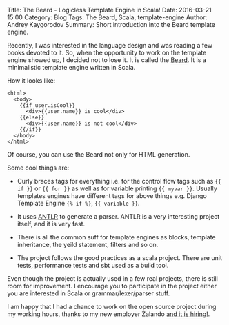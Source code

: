 Title: The Beard - Logicless Template Engine in Scala!
Date: 2016-03-21 15:00
Category: Blog
Tags: The Beard, Scala, template-engine
Author: Andrey Kaygorodov 
Summary: Short introduction into the Beard template engine.

Recently, I was interested in the language design and was reading a few books devoted to it. So, when the opportunity to work on the template engine showed up, I decided not to lose it.
It is called the [Beard](https://github.com/zalando/beard). It is a minimalistic template engine written in Scala. 

How it looks like:

```
<html>
  <body>
    {{if user.isCool}}
      <div>{{user.name}} is cool</div>
    {{else}}
      <div>{{user.name}} is not cool</div>
    {{/if}}
  </body>
</html>
```

Of course, you can use the Beard not only for HTML generation.

Some cool things are:

* Curly braces tags for everything i.e. for the control flow tags such as `{{ if }}` or `{{ for }}` as well as for variable printing `{{ myvar }}`. Usually templates engines have different tags for above things e.g. Django Template Engine `{% if %}`, `{{ variable }}`.

* It uses [ANTLR](http://www.antlr.org/) to generate a parser. ANTLR is a very interesting project itself, and it is very fast.

* There is all the common suff for template engines as blocks, template inheritance, the yeild statement, filters and so on.

* The project follows the good practices as a scala project. There are unit tests, performance tests and sbt used as a build tool.


Even though the project is actually used in a few real projects, there is still room for improvement. I encourage you to participate in the project either you are interested in Scala or grammar/lexer/parser stuff.

I am happy that I had a chance to work on the open source project during my working hours, thanks to my new employer Zalando [and it is hiring!](http://jobs.zalando.de/en/).
